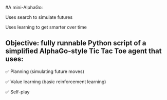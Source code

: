 #A mini-AlphaGo:

Uses search to simulate futures

Uses learning to get smarter over time

## Objective: fully runnable Python script of a simplified AlphaGo-style Tic Tac Toe agent that uses:

✅ Planning (simulating future moves)

✅ Value learning (basic reinforcement learning)

✅ Self-play
